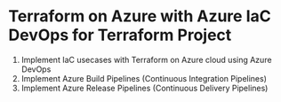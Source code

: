 # Terraform on Azure with Azure IaC DevOps for Terraform Project

1. Implement IaC usecases with Terraform on Azure cloud using Azure DevOps
2. Implement Azure Build Pipelines (Continuous Integration Pipelines)
3. Implement Azure Release Pipelines (Continuous Delivery Pipelines)

